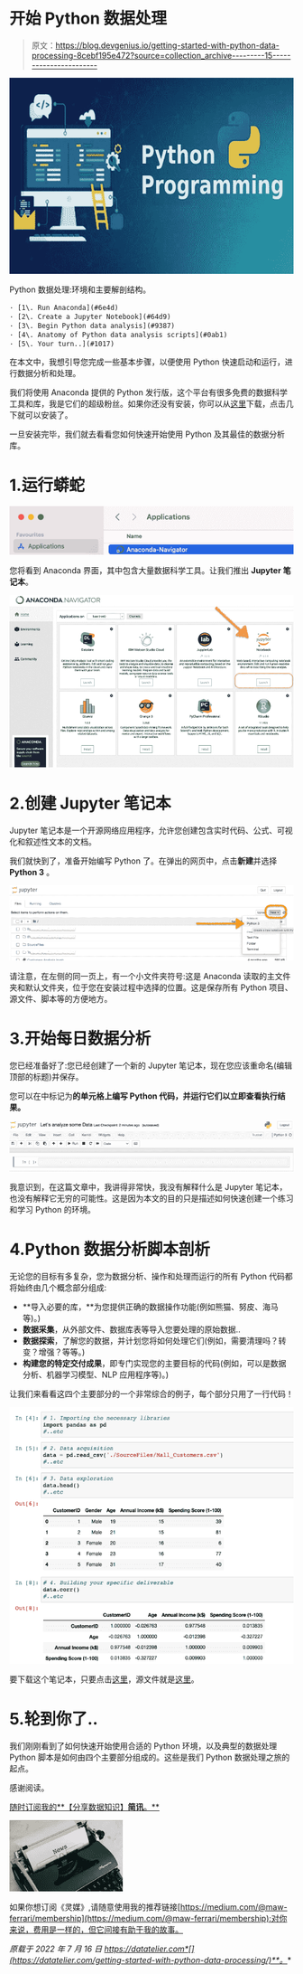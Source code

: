 # 开始 Python 数据处理

> 原文：<https://blog.devgenius.io/getting-started-with-python-data-processing-8cebf195e472?source=collection_archive---------15----------------------->

![](img/51dca1abeec1b13c2d33f044c3cfd871.png)

Python 数据处理:环境和主要解剖结构。

```
· [1\. Run Anaconda](#6e4d)
· [2\. Create a Jupyter Notebook](#64d9) 
· [3\. Begin Python data analysis](#9387)
· [4\. Anatomy of Python data analysis scripts](#0ab1)
· [5\. Your turn..](#1017)
```

在本文中，我想引导您完成一些基本步骤，以便使用 Python 快速启动和运行，进行数据分析和处理。

我们将使用 Anaconda 提供的 Python 发行版，这个平台有很多免费的数据科学工具和库，我是它们的超级粉丝。如果你还没有安装，你可以从[这里](https://www.anaconda.com/products/distribution)下载，点击几下就可以安装了。

一旦安装完毕，我们就去看看您如何快速开始使用 Python 及其最佳的数据分析库。

# 1.运行蟒蛇

![](img/230577d02bb104eb3c3e8bca1a121b01.png)

您将看到 Anaconda 界面，其中包含大量数据科学工具。让我们推出 **Jupyter 笔记本**。

![](img/10cae3845b80fce7ee4c31a234dcd207.png)

# 2.创建 Jupyter 笔记本

Jupyter 笔记本是一个开源网络应用程序，允许您创建包含实时代码、公式、可视化和叙述性文本的文档。

我们就快到了，准备开始编写 Python 了。在弹出的网页中，点击**新建**并选择 **Python 3** 。

![](img/5fb28a3a459d6a726406994634aa548f.png)

请注意，在左侧的同一页上，有一个小文件夹符号:这是 Anaconda 读取的主文件夹和默认文件夹，位于您在安装过程中选择的位置。这是保存所有 Python 项目、源文件、脚本等的方便地方。

# 3.开始每日数据分析

您已经准备好了:您已经创建了一个新的 Jupyter 笔记本，现在您应该重命名(编辑顶部的标题)并保存。

您可以在中标记为**的单元格上编写 Python 代码，并运行它们以立即查看执行结果。**

![](img/37b0c31b136e79d14a30b6af8bf783d3.png)

我意识到，在这篇文章中，我讲得非常快，我没有解释什么是 Jupyter 笔记本，也没有解释它无穷的可能性。这是因为本文的目的只是描述如何快速创建一个练习和学习 Python 的环境。

# 4.Python 数据分析脚本剖析

无论您的目标有多复杂，您为数据分析、操作和处理而运行的所有 Python 代码都将始终由几个概念部分组成:

*   **导入必要的库，**为您提供正确的数据操作功能(例如熊猫、努皮、海马等)。)
*   **数据采集**，从外部文件、数据库表等导入您要处理的原始数据..
*   **数据探索**，了解您的数据，并计划您将如何处理它们(例如，需要清理吗？转变？增强？等等。)
*   **构建您的特定交付成果**，即专门实现您的主要目标的代码(例如，可以是数据分析、机器学习模型、NLP 应用程序等)。)

让我们来看看这四个主要部分的一个非常综合的例子，每个部分只用了一行代码！

![](img/492ad81a35ebbe35c4f835812fdb74f4.png)

要下载这个笔记本，只要点击[这里](https://datatelier.com/download/1118/)，源文件就是[这里](https://datatelier.com/download/832/)。

# 5.轮到你了..

我们刚刚看到了如何快速开始使用合适的 Python 环境，以及典型的数据处理 Python 脚本是如何由四个主要部分组成的。这些是我们 Python 数据处理之旅的起点。

感谢阅读。

[随时订阅我的**【分享数据知识】**简讯**。**](http://eepurl.com/humfIH)

![](img/97360d2ffc129b1d1bc250cf0ff4a0eb.png)

如果你想订阅《灵媒》,请随意使用我的推荐链接[https://medium.com/@maw-ferrari/membership](https://medium.com/@maw-ferrari/membership):对你来说，费用是一样的，但它间接有助于我的故事。

*原载于 2022 年 7 月 16 日 https://datatelier.com*[](https://datatelier.com/getting-started-with-python-data-processing/)**。**